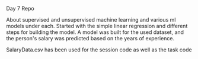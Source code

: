 Day 7 Repo


About supervised and unsupervised machine learning and various ml models under each. Started with the simple linear regression and different steps for building the model. A model was built for the used dataset, and the person's salary was predicted based on the years of experience.


SalaryData.csv has been used for the session code as well as the task code
